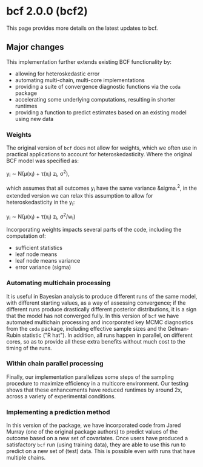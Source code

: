 # bcf 2.0.0 (bcf2)

This page provides more details on the latest updates to bcf.

## Major changes

This implementation further extends existing BCF functionality by:

- allowing for heteroskedastic error
- automating multi-chain, multi-core implementations
- providing a suite of convergence diagnostic functions via the `coda` package
- accelerating some underlying computations, resulting in shorter runtimes
- providing a function to predict estimates based on an existing model using new data

### Weights

The original version of `bcf` does not allow for weights, which we often use in practical applications to account for heteroskedasticity. Where the original BCF model was specified as:

y<sub>i</sub> &sim; N(&mu;(x<sub>i</sub>) + &tau;(x<sub>i</sub>) z<sub>i</sub>, &sigma;<sup>2</sup>),

which assumes that all outcomes y<sub>i</sub> have the same variance &sigma.<sup>2</sup>, in the extended version we can relax this assumption to allow for heteroskedasticity in the y<sub>i</sub>:

y<sub>i</sub> &sim; N(&mu;(x<sub>i</sub>) + &tau;(x<sub>i</sub>) z<sub>i</sub>, &sigma;<sup>2</sup>/w<sub>i</sub>)

Incorporating weights impacts several parts of the code, including the computation of:

* sufficient statistics
* leaf node means
* leaf node means variance
* error variance (sigma)

### Automating multichain processing

It is useful in Bayesian analysis to produce different runs of the same model, with different starting values, as a way of assessing convergence; if the different runs produce drastically different posterior distributions, it is a sign that the model has not converged fully.  In this version of `bcf` we have automated multichain processing and incorporated key MCMC diagnostics from the `coda` package, including effective sample sizes and the Gelman-Rubin statistic ("R hat"). In addition, all runs happen in parallel, on different cores, so as to provide all these extra benefits without much cost to the timing of the runs.

### Within chain parallel processing

Finally, our implementation parallelizes some steps of the sampling procedure to maximize efficiency in a multicore environment.  Our testing shows that these enhancements have reduced runtimes by around 2x, across a variety of experimental conditions.

### Implementing a prediction method

In this version of the package, we have incorporated code from Jared Murray (one of the original package authors) to predict values of the outcome based on a new set of covariates. Once users have produced a satisfactory `bcf` run (using training data), they are able to use this run to predict on a new set of (test) data. This is possible even with runs that have multiple chains.
